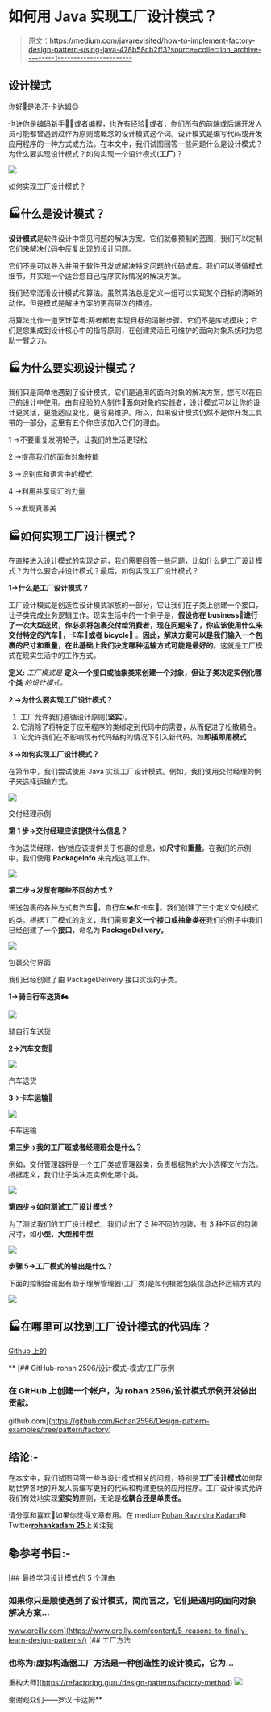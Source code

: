 # 如何用 Java 实现工厂设计模式？

> 原文：<https://medium.com/javarevisited/how-to-implement-factory-design-pattern-using-java-478b58cb2ff3?source=collection_archive---------1----------------------->

## 设计模式

你好👋是洛汗·卡达姆😊

也许你是编码新手👩‍💻或者编程，也许有经验👴或者，你们所有的前端或后端开发人员可能都曾遇到过作为原则或概念的设计模式这个词。设计模式是编写代码或开发应用程序的一种方式或方法。在本文中，我们试图回答一些问题什么是设计模式？为什么要实现设计模式？如何实现一个设计模式(**工厂**)？

[![](img/e177bc51ea7b0bd0cd9e7cb06f0cc57e.png)](http://javarevisited.blogspot.sg/2011/12/factory-design-pattern-java-example.html#axzz51cvxH5kW)

如何实现工厂设计模式？

## 🏭什么是设计模式？

**设计模式**是软件设计中常见问题的解决方案。它们就像预制的蓝图，我们可以定制它们来解决代码中反复出现的设计问题。

它们不是可以导入并用于软件开发或解决特定问题的代码或库。我们可以遵循模式细节，并实现一个适合您自己程序实际情况的解决方案。

我们经常混淆设计模式和算法。虽然算法总是定义一组可以实现某个目标的清晰的动作，但是模式是解决方案的更高层次的描述。

将算法比作一道烹饪菜肴:两者都有实现目标的清晰步骤。它们不是库或模块；它们是您集成到设计核心中的指导原则，在创建灵活且可维护的面向对象系统时为您助一臂之力。

## 🏭为什么要实现设计模式？

我们只是简单地遇到了设计模式，它们是通用的面向对象的解决方案，您可以在自己的设计中使用。由有经验的人制作👴面向对象的实践者，设计模式可以让你的设计更灵活，更能适应变化，更容易维护。所以，如果设计模式仍然不是你开发工具带的一部分，这里有五个你应该加入它们的理由。

1 →不要重复发明轮子，让我们的生活更轻松

2 →提高我们的面向对象技能

3 →识别库和语言中的模式

4 →利用共享词汇的力量

5 →发现真善美

## 🏭如何实现工厂设计模式？

在直接进入设计模式的实现之前，我们需要回答一些问题，比如什么是工厂设计模式？为什么要合并设计模式？最后，如何实现工厂设计模式？

**1→什么是工厂设计模式？**

工厂设计模式是创造性设计模式家族的一部分，它让我们在子类上创建一个接口，让子类完成业务逻辑工作。现实生活中的一个例子是，**假设你在 business🛒进行了一次大型送货，你必须将包裹交付给消费者，现在问题来了，你应该使用什么来交付特定的汽车🚗，卡车🚚或者 bicycle🛵** 。**因此，解决方案可以是我们输入一个包裹的尺寸和重量，在此基础上我们决定哪种运输方式可能是最好的**。这就是工厂模式在现实生活中的工作方式。

**定义:**
*工厂模式是* **定义一个接口或抽象类来创建一个对象，但让子类决定实例化哪个类** *的设计模式。*

**2 →为什么要实现工厂设计模式？**

1.  工厂允许我们遵循设计原则(**坚实**)。
2.  它消除了将特定于应用程序的类绑定到代码中的需要，从而促进了松散耦合。
3.  它允许我们在不影响现有代码结构的情况下引入新代码，如**即插即用模式**

**3 →如何实现工厂设计模式？**

在第节中，我们尝试使用 Java 实现工厂设计模式。例如，我们使用交付经理的例子来选择运输方式。

[![](img/f2790ecef3388ac749c41147cbc358eb.png)](https://javarevisited.blogspot.com/2017/02/5-difference-between-constructor-and-factory-method-in-java.html)

交付经理示例

**第 1 步→交付经理应该提供什么信息？**

作为送货经理，他/她应该提供关于包裹的信息，如**尺寸**和**重量**，在我们的示例中，我们使用 **PackageInfo** 来完成这项工作。

[![](img/7f39e98414eacec8d447ee747d2b5c9e.png)](https://javarevisited.blogspot.com/2018/02/top-5-java-design-pattern-courses-for-developers.html)

**第二步→发货有哪些不同的方式？**

递送包裹的各种方式有汽车🚗，自行车🏍和卡车🚚。我们创建了三个定义交付模式的类。根据工厂模式的定义，我们需要**定义一个接口或抽象类在**我们的例子中我们已经创建了一个**接口**，命名为 **PackageDelivery。**

[![](img/678aa779c819c1983d86fa7293c1c4e0.png)](https://javarevisited.blogspot.com/2020/05/object-oriented-programming-questions-answers.html#axzz6vwZEctyQ)

包裹交付界面

我们已经创建了由 PackageDelivery 接口实现的子类。

**1→骑自行车送货🏍**

[![](img/f8730f8c86aa00184bf670f0d75175bb.png)](https://www.java67.com/2016/07/top-5-object-oriented-design-interview-questions.html)

骑自行车送货

**2→汽车交货**🚗

[![](img/855b0776565f05f85c4110d01680af76.png)](https://www.java67.com/2016/10/top-5-object-oriented-analysis-and-design-patterns-book-java.html)

汽车送货

**3→卡车运输**🚚

![](img/fb88af46024784f86af46edfdb4968a7.png)

卡车运输

**第三步→我的工厂班或者经理班会是什么？**

例如，交付管理器将是一个工厂类或管理器类，负责根据包的大小选择交付方法。根据定义，我们让子类决定实例化哪个类。

![](img/9a03556e81920d18c480d95b83a96fb4.png)

**第四步→如何测试工厂设计模式？**

为了测试我们的工厂设计模式，我们给出了 3 种不同的包装，有 3 种不同的包装尺寸，如**小型、大型和中型**

![](img/8a97b374f52561c618847a20c26f24ca.png)

**步骤 5→工厂模式的输出是什么？**

下面的控制台输出有助于理解管理器(工厂类)是如何根据包装信息选择运输方式的

![](img/3e9aea66e57ffcac71e455d489d6b8a5.png)

## 🏭在哪里可以找到工厂设计模式的代码库？

[Github 上的](https://github.com/Rohan2596)

**[](https://github.com/Rohan2596/Design-pattern-examples/tree/pattern/factory) [## GitHub-rohan 2596/设计模式-模式/工厂示例

### 在 GitHub 上创建一个帐户，为 rohan 2596/设计模式示例开发做出贡献。

github.com](https://github.com/Rohan2596/Design-pattern-examples/tree/pattern/factory) 

## 结论:-

在本文中，我们试图回答一些与设计模式相关的问题，特别是**工厂设计模式**如何帮助世界各地的开发人员编写更好的代码和构建更快的应用程序。工厂设计模式允许我们有效地实现**坚实的**原则，无论是**松耦合还是单责任。**

请分享和喜欢💖如果你觉得文章有用。在 medium[Rohan Ravindra Kadam](https://medium.com/u/a1b33b7cda75?source=post_page-----478b58cb2ff3--------------------------------)和 Twitter[**rohankadam 25**](https://twitter.com/rohankadam25)上关注我

## 📚参考书目:-

[](https://www.oreilly.com/content/5-reasons-to-finally-learn-design-patterns/) [## 最终学习设计模式的 5 个理由

### 如果你只是顺便遇到了设计模式，简而言之，它们是通用的面向对象解决方案…

www.oreilly.com](https://www.oreilly.com/content/5-reasons-to-finally-learn-design-patterns/) [](https://refactoring.guru/design-patterns/factory-method) [## 工厂方法

### 也称为:虚拟构造器工厂方法是一种创造性的设计模式，它为…

重构大师](https://refactoring.guru/design-patterns/factory-method) ![](img/414bc1c7402a217cfcaf8545c237ad01.png)

谢谢观众们——罗汉·卡达姆**
